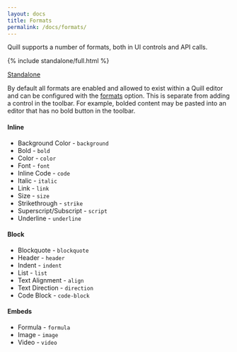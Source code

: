 ```yaml
---
layout: docs
title: Formats
permalink: /docs/formats/
---
```


Quill supports a number of formats, both in UI controls and API calls.

{% include standalone/full.html %}

<a class="standalone-link" href="/standalone/full">Standalone</a>

By default all formats are enabled and allowed to exist within a Quill editor and can be configured with the [formats](/docs/configuration/#formats) option. This is separate from adding a control in the toolbar. For example, bolded content may be pasted into an editor that has no bold button in the toolbar.

#### Inline

  - Background Color - `background`
  - Bold - `bold`
  - Color - `color`
  - Font - `font`
  - Inline Code - `code`
  - Italic - `italic`
  - Link - `link`
  - Size - `size`
  - Strikethrough - `strike`
  - Superscript/Subscript - `script`
  - Underline - `underline`

#### Block

  - Blockquote - `blockquote`
  - Header - `header`
  - Indent - `indent`
  - List - `list`
  - Text Alignment - `align`
  - Text Direction - `direction`
  - Code Block - `code-block`

#### Embeds

  - Formula - `formula`
  - Image - `image`
  - Video - `video`
